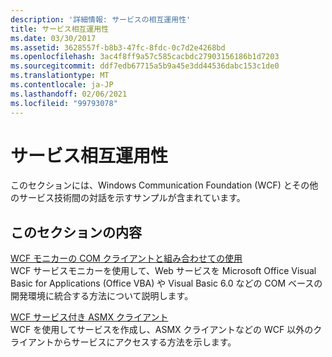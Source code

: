 ```yaml
---
description: '詳細情報: サービスの相互運用性'
title: サービス相互運用性
ms.date: 03/30/2017
ms.assetid: 3628557f-b8b3-47fc-8fdc-0c7d2e4268bd
ms.openlocfilehash: 3ac4f8ff9a57c585cacbdc27903156186b1d7203
ms.sourcegitcommit: ddf7edb67715a5b9a45e3dd44536dabc153c1de0
ms.translationtype: MT
ms.contentlocale: ja-JP
ms.lasthandoff: 02/06/2021
ms.locfileid: "99793078"
---
```

# <a name="service-interoperability"></a>サービス相互運用性

このセクションには、Windows Communication Foundation (WCF) とその他のサービス技術間の対話を示すサンプルが含まれています。  
  
## <a name="in-this-section"></a>このセクションの内容  

 [WCF モニカーの COM クライアントと組み合わせての使用](using-the-wcf-moniker-with-com-clients.md)  
 WCF サービスモニカーを使用して、Web サービスを Microsoft Office Visual Basic for Applications (Office VBA) や Visual Basic 6.0 などの COM ベースの開発環境に統合する方法について説明します。  
  
 [WCF サービス付き ASMX クライアント](asmx-client-with-a-wcf-service.md)  
 WCF を使用してサービスを作成し、ASMX クライアントなどの WCF 以外のクライアントからサービスにアクセスする方法を示します。

